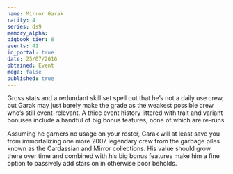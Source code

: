 ```yaml
---
name: Mirror Garak
rarity: 4
series: ds9
memory_alpha:
bigbook_tier: 8
events: 41
in_portal: true
date: 25/07/2016
obtained: Event
mega: false
published: true
---
```


Gross stats and a redundant skill set spell out that he’s not a daily use crew, but Garak may just barely make the grade as the weakest possible crew who’s still event-relevant. A thicc event history littered with trait and variant bonuses include a handful of big bonus features, none of which are re-runs.

Assuming he garners no usage on your roster, Garak will at least save you from immortalizing one more 2007 legendary crew from the garbage piles known as the Cardassian and Mirror collections. His value should grow there over time and combined with his big bonus features make him a fine option to passively add stars on in otherwise poor beholds.
